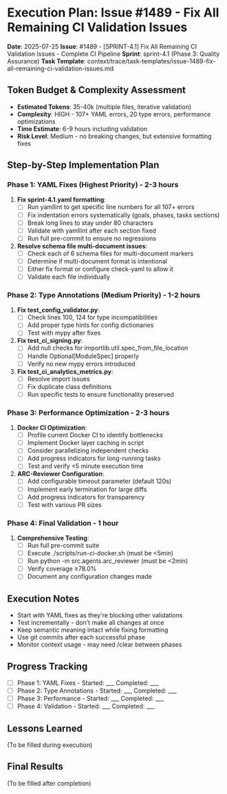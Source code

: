 # Execution Plan: Issue #1489 - Fix All Remaining CI Validation Issues

**Date**: 2025-07-25
**Issue**: #1489 - [SPRINT-4.1] Fix All Remaining CI Validation Issues - Complete CI Pipeline
**Sprint**: sprint-4.1 (Phase 3: Quality Assurance)
**Task Template**: context/trace/task-templates/issue-1489-fix-all-remaining-ci-validation-issues.md

## Token Budget & Complexity Assessment
- **Estimated Tokens**: 35-40k (multiple files, iterative validation)
- **Complexity**: HIGH - 107+ YAML errors, 20 type errors, performance optimizations
- **Time Estimate**: 6-9 hours including validation
- **Risk Level**: Medium - no breaking changes, but extensive formatting fixes

## Step-by-Step Implementation Plan

### Phase 1: YAML Fixes (Highest Priority) - 2-3 hours
1. **Fix sprint-4.1.yaml formatting**:
   - [ ] Run yamllint to get specific line numbers for all 107+ errors
   - [ ] Fix indentation errors systematically (goals, phases, tasks sections)
   - [ ] Break long lines to stay under 80 characters
   - [ ] Validate with yamllint after each section fixed
   - [ ] Run full pre-commit to ensure no regressions

2. **Resolve schema file multi-document issues**:
   - [ ] Check each of 6 schema files for multi-document markers
   - [ ] Determine if multi-document format is intentional
   - [ ] Either fix format or configure check-yaml to allow it
   - [ ] Validate each file individually

### Phase 2: Type Annotations (Medium Priority) - 1-2 hours
1. **Fix test_config_validator.py**:
   - [ ] Check lines 100, 124 for type incompatibilities
   - [ ] Add proper type hints for config dictionaries
   - [ ] Test with mypy after fixes

2. **Fix test_ci_signing.py**:
   - [ ] Add null checks for importlib.util.spec_from_file_location
   - [ ] Handle Optional[ModuleSpec] properly
   - [ ] Verify no new mypy errors introduced

3. **Fix test_ci_analytics_metrics.py**:
   - [ ] Resolve import issues
   - [ ] Fix duplicate class definitions
   - [ ] Run specific tests to ensure functionality preserved

### Phase 3: Performance Optimization - 2-3 hours
1. **Docker CI Optimization**:
   - [ ] Profile current Docker CI to identify bottlenecks
   - [ ] Implement Docker layer caching in script
   - [ ] Consider parallelizing independent checks
   - [ ] Add progress indicators for long-running tasks
   - [ ] Test and verify <5 minute execution time

2. **ARC-Reviewer Configuration**:
   - [ ] Add configurable timeout parameter (default 120s)
   - [ ] Implement early termination for large diffs
   - [ ] Add progress indicators for transparency
   - [ ] Test with various PR sizes

### Phase 4: Final Validation - 1 hour
1. **Comprehensive Testing**:
   - [ ] Run full pre-commit suite
   - [ ] Execute ./scripts/run-ci-docker.sh (must be <5min)
   - [ ] Run python -m src.agents.arc_reviewer (must be <2min)
   - [ ] Verify coverage ≥78.0%
   - [ ] Document any configuration changes made

## Execution Notes
- Start with YAML fixes as they're blocking other validations
- Test incrementally - don't make all changes at once
- Keep semantic meaning intact while fixing formatting
- Use git commits after each successful phase
- Monitor context usage - may need /clear between phases

## Progress Tracking
- [ ] Phase 1: YAML Fixes - Started: ___ Completed: ___
- [ ] Phase 2: Type Annotations - Started: ___ Completed: ___
- [ ] Phase 3: Performance - Started: ___ Completed: ___
- [ ] Phase 4: Validation - Started: ___ Completed: ___

## Lessons Learned
(To be filled during execution)

## Final Results
(To be filled after completion)
